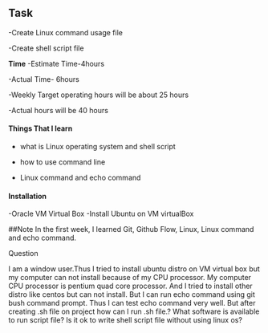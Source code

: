 ## **Task**

-Create Linux command usage file

-Create shell script file

**Time**
-Estimate Time-4hours

-Actual Time- 6hours

-Weekly Target operating hours will be about 25 hours

-Actual hours will be 40 hours

#### **Things That I learn**

- what is Linux operating system and shell script

- how to use command line 

- Linux command and echo command

#### **Installation**
-Oracle VM Virtual Box
-Install Ubuntu on VM virtualBox

##Note
In the first week, I learned Git, Github Flow, Linux, Linux command and echo command.

Question 

I am a window user.Thus I tried to install ubuntu distro on VM virtual box but my computer can not install because of my CPU processor. My computer CPU processor is pentium quad core processor. And I tried to install other distro like centos but can not install. But I can run echo command using git bush command prompt. Thus I can test echo command very well. But after creating .sh file on project how can I run .sh file.?
What software is available to run script file?
Is it ok to write shell script file without using linux os?
